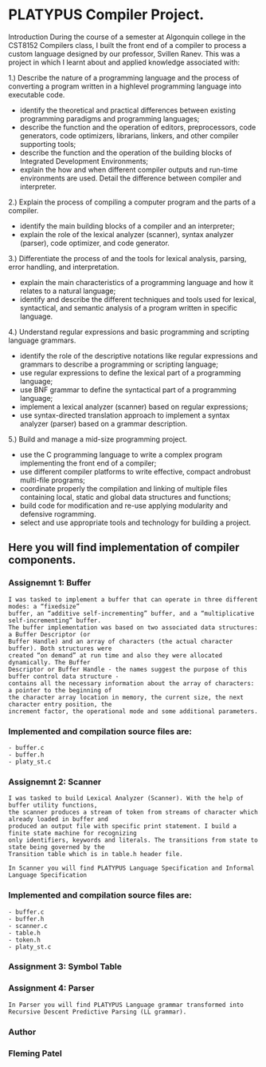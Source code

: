 # PLATYPUS Compiler Project.

Introduction During the course of a semester at Algonquin college in the CST8152 Compilers class, I built the front end of a compiler to process a custom language designed by our professor, Svillen Ranev. This was a project in which I learnt about and applied knowledge associated with:

1.) Describe the nature of a programming language and the process of converting a program written in a highlevel
    programming language into executable code.
  - identify the theoretical and practical differences between existing programming paradigms and
    programming languages;
  - describe the function and the operation of editors, preprocessors, code generators, code optimizers,
    librarians, linkers, and other compiler supporting tools;
  - describe the function and the operation of the building blocks of Integrated Development Environments;
  - explain the how and when different compiler outputs and run-time environments are used. Detail the
    difference between compiler and interpreter.
    
2.) Explain the process of compiling a computer program and the parts of a compiler.
  - identify the main building blocks of a compiler and an interpreter;
  - explain the role of the lexical analyzer (scanner), syntax analyzer (parser), code optimizer, and code
    generator.
    
3.) Differentiate the process of and the tools for lexical analysis, parsing, error handling, and interpretation.
  - explain the main characteristics of a programming language and how it relates to a natural language;
  - identify and describe the different techniques and tools used for lexical, syntactical, and semantic analysis
    of a program written in specific language.
    
4.) Understand regular expressions and basic programming and scripting language grammars.
  - identify the role of the descriptive notations like regular expressions and grammars to describe a
    programming or scripting language;
  - use regular expressions to define the lexical part of a programming language;
  - use BNF grammar to define the syntactical part of a programming language;
  - implement a lexical analyzer (scanner) based on regular expressions;
  - use syntax-directed translation approach to implement a syntax analyzer (parser) based on a grammar
    description.
    
5.) Build and manage a mid-size programming project.
  - use the C programming language to write a complex program implementing the front end of a compiler;
  - use different compiler platforms to write effective, compact androbust multi-file programs;
  - coordinate properly the compilation and linking of multiple files containing local, static and global data
    structures and functions;
  - build code for modification and re-use applying modularity and defensive rogramming.
  - select and use appropriate tools and technology for building a project.

## Here you will find implementation of compiler components.

### Assignemnt 1: Buffer
    I was tasked to implement a buffer that can operate in three different modes: a “fixedsize”
    buffer, an “additive self-incrementing” buffer, and a “multiplicative self-incrementing” buffer.
    The buffer implementation was based on two associated data structures: a Buffer Descriptor (or
    Buffer Handle) and an array of characters (the actual character buffer). Both structures were
    created “on demand” at run time and also they were allocated dynamically. The Buffer
    Descriptor or Buffer Handle - the names suggest the purpose of this buffer control data structure -
    contains all the necessary information about the array of characters: a pointer to the beginning of
    the character array location in memory, the current size, the next character entry position, the
    increment factor, the operational mode and some additional parameters.
    
### Implemented and compilation source files are:
    - buffer.c
    - buffer.h
    - platy_st.c
 
### Assignemnt 2: Scanner
    I was tasked to build Lexical Analyzer (Scanner). With the help of buffer utility functions, 
    the scanner produces a stream of token from streams of character which already loaded in buffer and 
    produced an output file with specific print statement. I build a finite state machine for recognizing 
    only identifiers, keywords and literals. The transitions from state to state being governed by the 
    Transition table which is in table.h header file.
    
    In Scanner you will find PLATYPUS Language Specification and Informal Language Specification
    
### Implemented and compilation source files are:
    - buffer.c
    - buffer.h
    - scanner.c
    - table.h
    - token.h
    - platy_st.c
 
### Assignment 3: Symbol Table
 
### Assignment 4: Parser

    In Parser you will find PLATYPUS Language grammar transformed into Recursive Descent Predictive Parsing (LL grammar).

### Author

### Fleming Patel

